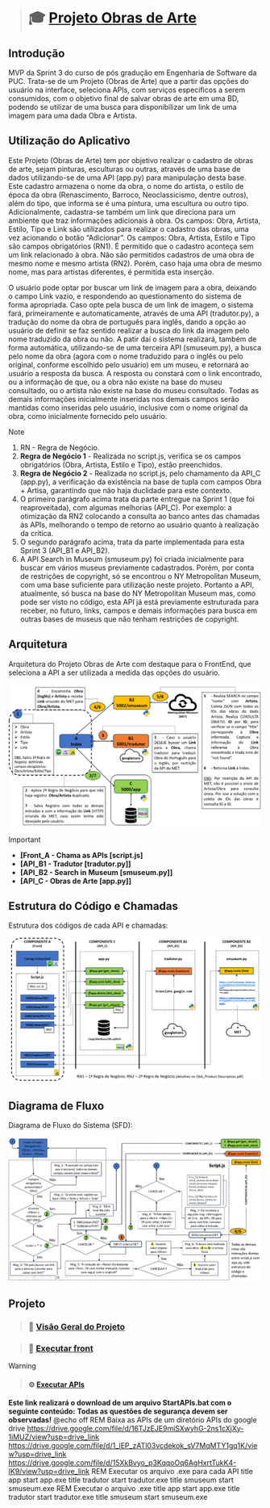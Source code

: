 > # 🎓 [Projeto Obras de Arte](https://github.com/Moriblo)

## Introdução

MVP da Sprint 3 do curso de pós gradução em Engenharia de Software da PUC.
Trata-se de um Projeto (Obras de Arte) que a partir das opções do usuário na interface, seleciona APIs, com serviços específicos a serem consumidos, com o objetivo final de salvar obras de arte em uma BD,  podendo se utilizar de uma busca para disponibilizar um link de uma imagem para uma dada Obra e Artista.

## Utilização do Aplicativo
        
Este Projeto (Obras de Arte) tem por objetivo realizar o cadastro de obras de arte, sejam pinturas, esculturas ou outras, através 
de uma base de dados utilizando-se de uma API (app.py) para manipulação desta base. Este cadastro armazena o nome da obra, o nome do artista, o estilo de época da obra (Renascimento, Barroco, Neoclassicismo, dentre outros), além do tipo, que informa se é uma pintura, uma escultura ou outro tipo. Adicionalmente, cadastra-se também um link que direciona para um ambiente que traz informações adicionais à obra. Os campos: Obra, Artista, Estilo, Tipo e Link são utilizados para realizar o cadastro das obras, uma vez acionando o botão “Adicionar”. Os campos: Obra, Artista, Estilo e Tipo são campos obrigatórios (RN1). É permitido que o cadastro aconteça sem um link relacionado à obra. Não são permitidos cadastros de uma obra de mesmo nome e mesmo artista (RN2). Porém, caso haja uma obra de mesmo nome, mas para artistas diferentes, é permitida esta inserção.

O usuário pode optar por buscar um link de imagem para a obra, deixando o campo Link vazio, e respondendo ao questionamento do sistema de forma apropriada. Caso opte pela busca de um link de imagem, o sistema fará, primeiramente e automaticamente, através de uma API (tradutor.py), a tradução do nome da obra de português para inglês, dando a opção ao usuário de definir se faz sentido realizar a busca do link da imagem pelo nome traduzido da obra ou não. A patir daí o sistema realizará, também de forma automática, utilizando-se de uma terceira API (smuseum.py), a busca pelo nome da obra (agora com o nome traduzido para o inglês ou pelo original, conforme escolhido pelo usuário) em um museu, e retornará ao usuário a resposta da busca. A resposta ou constará com o link encontrado, ou a informação de que, ou a obra não existe na base do museu consultado, ou o artista não existe na base do museu consultado. Todas as demais informações inicialmente inseridas nos demais campos serão mantidas como inseridas pelo usuário, inclusive com o nome original da obra, como inicialmente fornecido pelo usuário.

> [!NOTE]
> 1. RN - Regra de Negócio.
> 2. __Regra de Negócio 1__ - Realizada no script.js, verifica se os campos obrigatórios (Obra, Artista, Estilo e Tipo), estão preenchidos.
> 3. __Regra de Negócio 2__ - Realizada no script.js, pelo chamamento da API_C (app.py), a verificação da existência na base de tupla com campos Obra + Artisa, garantindo que não haja duclidade para este contexto. 
> 4. O primeiro parágrafo acima trata da parte entregue na Sprint 1 (que foi reaproveitada), com algumas melhorias (API_C). Por exemplo: a otimização da RN2 colocando a consulta ao banco antes das chamadas às APIs, melhorando o tempo de retorno ao usuário quanto à realização da crítica.
> 5. O segundo parágrafo acima, trata da parte implementada para esta Sprint 3 (API_B1 e API_B2).
> 6. A  API Search in Museum (smuseum.py) foi criada inicialmente para buscar em vários museus previamente cadastrados. Porém, por conta de restrições de copyright, só se encontrou o NY Metropolitan Museum, com uma base suficiente para utilização neste projeto. Portanto a API, atualmente, só busca na base do NY Metropolitan Museum mas, como pode ser visto no código, esta API já está previamente estruturada para receber, no futuro, links, campos e demais informações para busca em outras bases de museus que não tenham restrições de copyright.

## Arquitetura

Arquitetura do Projeto Obras de Arte com destaque para o FrontEnd, que seleciona a API a ser utilizada a medida das opções do usuário.

![Arquitetura](https://github.com/Moriblo/front/blob/main/Arquitetura.png)

> [!IMPORTANT]
> * __[Front_A - Chama as APIs [script.js]__
> * __[API_B1 - Tradutor [tradutor.py]]__
> * __[API_B2 - Search in Museum [smuseum.py]]__
> * __[API_C - Obras de Arte [app.py]]__

## Estrutura do Código e Chamadas

Estrutura dos códigos de cada API e chamadas:

![COMP_A](https://github.com/Moriblo/front/blob/main/COMP_A.png)

## Diagrama de Fluxo

Diagrama de Fluxo do Sistema (SFD):

![SDF](https://github.com/Moriblo/front/blob/main/SFD.png)

## Projeto

> ### 👀 __[Visão Geral do Projeto](https://github.com/users/Moriblo/projects/2/insights/4)__

> ### 🏃 __[Executar front](https://moriblo.github.io/front/)__

>[!Warning]
>
> > #### ⚙️ __[Executar APIs](https://drive.google.com/file/d/1_62fujFCcAPSycUMiMIc4fvU0fEFYZss/view?usp=drive_link)__
> __Este link realizará o download de um arquivo StartAPIs.bat com o seguinte conteúdo:__
> __Todas as questões de segurança devem ser observadas!__
>        @echo off
>        REM Baixa as APIs de um diretório APIs do google drive
>        https://drive.google.com/file/d/16TJzEJE9miSXwyhG-2ns1cXjXy-1iMUZ/view?usp=drive_link
>        https://drive.google.com/file/d/1_lEP_zATl03vcdekok_sV7MqMTY1gq1K/view?usp=drive_link
>        https://drive.google.com/file/d/15XkBvyo_p3KqqoOq6AgHxrtTukK4-IK9/view?usp=drive_link
>        REM Executar os arquivo .exe para cada API
>        title app
>        start app.exe
>        title tradutor
>        start tradutor.exe
>        title smuseum
>        start smuseum.exe
>        REM Executar o arquivo .exe
>        title app
>        start app.exe
>        title tradutor
>        start tradutor.exe
>        title smuseum
>        start smuseum.exe
